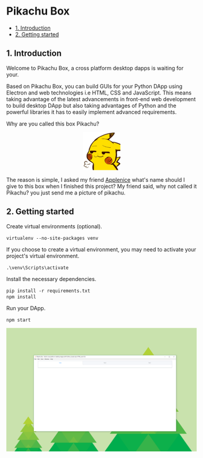 # Pikachu Box

- [1. Introduction](#1-introduction)
- [2. Getting started](#2-getting-started)

## 1. Introduction

Welcome to Pikachu Box, a cross platform desktop dapps is waiting for your.

Based on Pikachu Box, you can build GUIs for your Python DApp using Electron and web technologies i.e HTML, CSS and JavaScript. This means taking advantage of the latest advancements in front-end web development to build desktop DApp but also taking advantages of Python and the powerful libraries it has to easily implement advanced requirements.

Why are you called this box Pikachu?

<div align=center><img width="100" src="img/pikachu.png"/></div>

The reason is simple, I asked my friend [Applenice](https://github.com/Applenice) what's name should I give to this box when I finished this project? My friend said, why not called it Pikachu? you just send me a picture of pikachu.

## 2. Getting started

Create virtual environments (optional).

```shell
virtualenv --no-site-packages venv
```

If you choose to create a virtual environment, you may need to activate your project's virtual environment.

```shell
.\venv\Scripts\activate
```

Install the necessary dependencies.

```shell
pip install -r requirements.txt
npm install
```

Run your DApp.

```shell
npm start
```

![runDApp](img/runDApp.png)